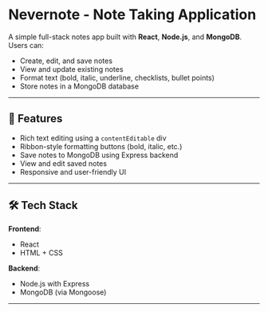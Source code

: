 # Nevernote - Note Taking Application

A simple full-stack notes app built with **React**, **Node.js**, and **MongoDB**. Users can:

- Create, edit, and save notes
- View and update existing notes
- Format text (bold, italic, underline, checklists, bullet points)
- Store notes in a MongoDB database

---

## 🚀 Features

- Rich text editing using a `contentEditable` div
- Ribbon-style formatting buttons (bold, italic, etc.)
- Save notes to MongoDB using Express backend
- View and edit saved notes
- Responsive and user-friendly UI

---

## 🛠 Tech Stack

**Frontend**:  
- React  
- HTML + CSS  

**Backend**:  
- Node.js with Express  
- MongoDB (via Mongoose)

---
